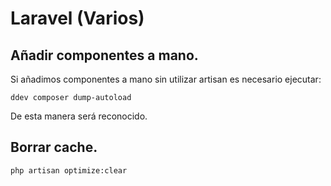 # Laravel (Varios)

## Añadir componentes a mano.

Si añadimos componentes a mano sin utilizar artisan es necesario ejecutar:

```
ddev composer dump-autoload
```

De esta manera será reconocido.

## Borrar cache.

```
php artisan optimize:clear
```
